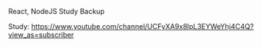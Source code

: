 React, NodeJS Study Backup

Study: https://www.youtube.com/channel/UCFyXA9x8lpL3EYWeYhj4C4Q?view_as=subscriber


